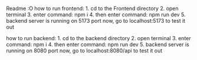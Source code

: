 Readme :O
how to run frontend:
    1. cd to the Frontend directory
    2. open terminal 
    3. enter command: npm i 
    4. then enter command: npm run dev
    5. backend server is running on 5173 port now, go to localhost:5173 to test it out

how to run backend:
    1. cd to the backend directory
    2. open terminal
    3. enter command: npm i 
    4. then enter command: npm run dev
    5. backend server is running on 8080 port now, go to localhost:8080/api to test it out



